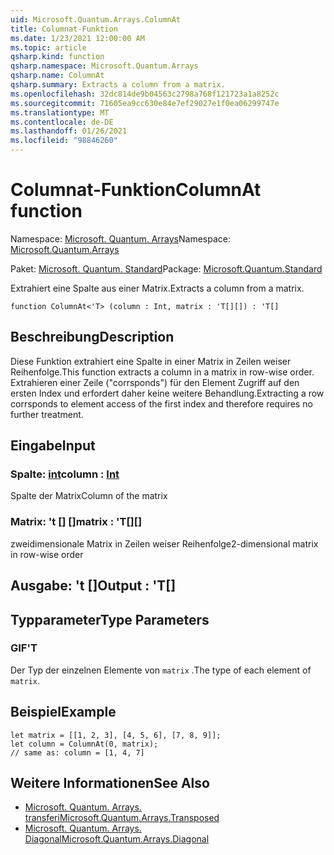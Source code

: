 ```yaml
---
uid: Microsoft.Quantum.Arrays.ColumnAt
title: Columnat-Funktion
ms.date: 1/23/2021 12:00:00 AM
ms.topic: article
qsharp.kind: function
qsharp.namespace: Microsoft.Quantum.Arrays
qsharp.name: ColumnAt
qsharp.summary: Extracts a column from a matrix.
ms.openlocfilehash: 32dc814de9b04563c2798a768f121723a1a8252c
ms.sourcegitcommit: 71605ea9cc630e84e7ef29027e1f0ea06299747e
ms.translationtype: MT
ms.contentlocale: de-DE
ms.lasthandoff: 01/26/2021
ms.locfileid: "98846260"
---
```

# <a name="columnat-function"></a><span data-ttu-id="cdd91-102">Columnat-Funktion</span><span class="sxs-lookup"><span data-stu-id="cdd91-102">ColumnAt function</span></span>

<span data-ttu-id="cdd91-103">Namespace: [Microsoft. Quantum. Arrays](xref:Microsoft.Quantum.Arrays)</span><span class="sxs-lookup"><span data-stu-id="cdd91-103">Namespace: [Microsoft.Quantum.Arrays](xref:Microsoft.Quantum.Arrays)</span></span>

<span data-ttu-id="cdd91-104">Paket: [Microsoft. Quantum. Standard](https://nuget.org/packages/Microsoft.Quantum.Standard)</span><span class="sxs-lookup"><span data-stu-id="cdd91-104">Package: [Microsoft.Quantum.Standard](https://nuget.org/packages/Microsoft.Quantum.Standard)</span></span>


<span data-ttu-id="cdd91-105">Extrahiert eine Spalte aus einer Matrix.</span><span class="sxs-lookup"><span data-stu-id="cdd91-105">Extracts a column from a matrix.</span></span>

```qsharp
function ColumnAt<'T> (column : Int, matrix : 'T[][]) : 'T[]
```


## <a name="description"></a><span data-ttu-id="cdd91-106">Beschreibung</span><span class="sxs-lookup"><span data-stu-id="cdd91-106">Description</span></span>

<span data-ttu-id="cdd91-107">Diese Funktion extrahiert eine Spalte in einer Matrix in Zeilen weiser Reihenfolge.</span><span class="sxs-lookup"><span data-stu-id="cdd91-107">This function extracts a column in a matrix in row-wise order.</span></span>
<span data-ttu-id="cdd91-108">Extrahieren einer Zeile ("corrsponds") für den Element Zugriff auf den ersten Index und erfordert daher keine weitere Behandlung.</span><span class="sxs-lookup"><span data-stu-id="cdd91-108">Extracting a row corrsponds to element access of the first index and therefore requires no further treatment.</span></span>

## <a name="input"></a><span data-ttu-id="cdd91-109">Eingabe</span><span class="sxs-lookup"><span data-stu-id="cdd91-109">Input</span></span>

### <a name="column--int"></a><span data-ttu-id="cdd91-110">Spalte: [int](xref:microsoft.quantum.lang-ref.int)</span><span class="sxs-lookup"><span data-stu-id="cdd91-110">column : [Int](xref:microsoft.quantum.lang-ref.int)</span></span>

<span data-ttu-id="cdd91-111">Spalte der Matrix</span><span class="sxs-lookup"><span data-stu-id="cdd91-111">Column of the matrix</span></span>


### <a name="matrix--t"></a><span data-ttu-id="cdd91-112">Matrix: 't [] []</span><span class="sxs-lookup"><span data-stu-id="cdd91-112">matrix : 'T[][]</span></span>

<span data-ttu-id="cdd91-113">zweidimensionale Matrix in Zeilen weiser Reihenfolge</span><span class="sxs-lookup"><span data-stu-id="cdd91-113">2-dimensional matrix in row-wise order</span></span>



## <a name="output--t"></a><span data-ttu-id="cdd91-114">Ausgabe: 't []</span><span class="sxs-lookup"><span data-stu-id="cdd91-114">Output : 'T[]</span></span>



## <a name="type-parameters"></a><span data-ttu-id="cdd91-115">Typparameter</span><span class="sxs-lookup"><span data-stu-id="cdd91-115">Type Parameters</span></span>

### <a name="t"></a><span data-ttu-id="cdd91-116">GIF</span><span class="sxs-lookup"><span data-stu-id="cdd91-116">'T</span></span>

<span data-ttu-id="cdd91-117">Der Typ der einzelnen Elemente von `matrix` .</span><span class="sxs-lookup"><span data-stu-id="cdd91-117">The type of each element of `matrix`.</span></span>

## <a name="example"></a><span data-ttu-id="cdd91-118">Beispiel</span><span class="sxs-lookup"><span data-stu-id="cdd91-118">Example</span></span>

```qsharp
let matrix = [[1, 2, 3], [4, 5, 6], [7, 8, 9]];
let column = ColumnAt(0, matrix);
// same as: column = [1, 4, 7]
```

## <a name="see-also"></a><span data-ttu-id="cdd91-119">Weitere Informationen</span><span class="sxs-lookup"><span data-stu-id="cdd91-119">See Also</span></span>

- [<span data-ttu-id="cdd91-120">Microsoft. Quantum. Arrays. transferi</span><span class="sxs-lookup"><span data-stu-id="cdd91-120">Microsoft.Quantum.Arrays.Transposed</span></span>](xref:Microsoft.Quantum.Arrays.Transposed)
- [<span data-ttu-id="cdd91-121">Microsoft. Quantum. Arrays. Diagonal</span><span class="sxs-lookup"><span data-stu-id="cdd91-121">Microsoft.Quantum.Arrays.Diagonal</span></span>](xref:Microsoft.Quantum.Arrays.Diagonal)